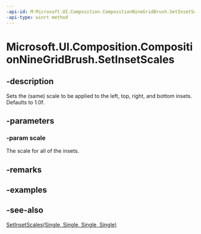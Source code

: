 ```yaml
---
-api-id: M:Microsoft.UI.Composition.CompositionNineGridBrush.SetInsetScales(System.Single)
-api-type: winrt method
---
```


<!-- Method syntax
public void SetInsetScales(System.Single scale)
-->

# Microsoft.UI.Composition.CompositionNineGridBrush.SetInsetScales

## -description
Sets the (same) scale to be applied to the left, top, right, and bottom insets. Defaults to 1.0f.

## -parameters
### -param scale
The scale for all of the insets.

## -remarks

## -examples

## -see-also
[SetInsetScales(Single, Single, Single, Single)](compositionninegridbrush_setinsetscales_1769713168.md)
